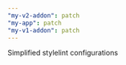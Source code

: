 ```yaml
---
"my-v2-addon": patch
"my-app": patch
"my-v1-addon": patch
---
```


Simplified stylelint configurations

